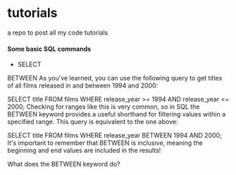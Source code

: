# tutorials
a repo to post all my code tutorials

#### Some basic SQL commands 
- SELECT


BETWEEN
As you've learned, you can use the following query to get titles of all films released in and between 1994 and 2000:

SELECT title
FROM films
WHERE release_year >= 1994
AND release_year <= 2000;
Checking for ranges like this is very common, so in SQL the BETWEEN keyword provides a useful shorthand for filtering values within a specified range. This query is equivalent to the one above:

SELECT title
FROM films
WHERE release_year
BETWEEN 1994 AND 2000;
It's important to remember that BETWEEN is inclusive, meaning the beginning and end values are included in the results!

What does the BETWEEN keyword do?
